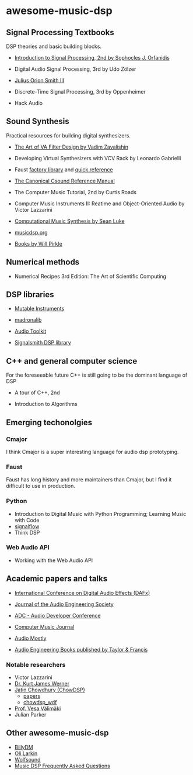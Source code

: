 # awesome-music-dsp

## Signal Processing Textbooks

DSP theories and basic building blocks.

- [Introduction to Signal Processing, 2nd by Sophocles J. Orfanidis](https://eceweb1.rutgers.edu/~orfanidi/intro2sp/2e/)

- Digital Audio Signal Processing, 3rd by Udo Zölzer

- [Julius Orion Smith III](https://ccrma.stanford.edu/~jos/)

- Discrete-Time Signal Processing, 3rd by Oppenheimer

- Hack Audio

## Sound Synthesis

Practical resources for building digital synthesizers.

- [The Art of VA Filter Design by Vadim Zavalishin](https://www.native-instruments.com/fileadmin/ni_media/downloads/pdf/VAFilterDesign_2.1.2.pdf)

- Developing Virtual Synthesizers with VCV Rack by Leonardo Gabrielli

- Faust [factory library](https://faustlibraries.grame.fr/) and [quick reference](https://github.com/grame-cncm/faust/blob/master-dev/documentation/faust-quick-reference.pdf)

- [The Canonical Csound Reference Manual](https://www.csounds.com/manual/html/)

- The Computer Music Tutorial, 2nd by Curtis Roads

- Computer Music Instruments II: Reatime and Object-Oriented Audio by Victor Lazzarini

- [Computational Music Synthesis by Sean Luke](https://cs.gmu.edu/~sean/book/synthesis/)

- [musicdsp.org](https://www.musicdsp.org/en/latest/index.html)

- [Books by Will Pirkle](https://www.willpirkle.com/)

## Numerical methods

- Numerical Recipes 3rd Edition: The Art of Scientific Computing

## DSP libraries

- [Mutable Instruments](https://github.com/pichenettes/eurorack)

- [madronalib](https://github.com/madronalabs/madronalib)

- [Audio Toolkit](https://github.com/AudioTK/AudioTK)

- [Signalsmith DSP library](https://signalsmith-audio.co.uk/code/dsp)

## C++ and general computer science

For the foreseeable future C++ is still going to be the dominant language of DSP

- A tour of C++, 2nd

- Introduction to Algorithms


## Emerging techonolgies

### Cmajor

I think Cmajor is a super interesting language for audio dsp prototyping.

### Faust

Faust has long history and more maintainers than Cmajor, but I find it difficult to use in production.

### Python

- Introduction to Digital Music with Python Programming; Learning Music with Code
- [signalflow](https://github.com/ideoforms/signalflow)
- Think DSP

### Web Audio API

- Working with the Web Audio API

## Academic papers and talks


- [International Conference on Digital Audio Effects (DAFx)](https://dafx.de/)

- [Journal of the Audio Engineering Society](https://aes2.org/publications/journal)

- [ADC - Audio Developer Conference](https://www.youtube.com/@audiodevcon/videos)

- [Computer Music Journal](https://direct.mit.edu/comj)

- [Audio Mostly](https://audiomostly.com/)

- [Audio Engineering Books published by Taylor & Francis](https://www.taylorfrancis.com/search?subject=SCAR7005&context=ubx&sortBy=newest-to-oldest&key=)


### Notable researchers

- Victor Lazzarini
- [Dr. Kurt James Werner](https://ccrma.stanford.edu/~kwerner/)
- [Jatin Chowdhury (ChowDSP)](https://jatinchowdhury18.medium.com/)
    - [papers](https://ccrma.stanford.edu/~jatin/papers/)
    - [chowdsp_wdf](https://github.com/Chowdhury-DSP/chowdsp_wdf)
- [Prof. Vesa Välimäki](https://research.aalto.fi/en/persons/vesa-v%C3%A4lim%C3%A4ki)
- Julian Parker

## Other awesome-music-dsp

- [BillyDM](https://github.com/BillyDM/awesome-audio-dsp)
- [Oli Larkin](https://github.com/olilarkin/awesome-musicdsp)
- [Wolfsound](https://thewolfsound.com/resources/)
- [Music DSP Frequently Asked Questions](http://sites.music.columbia.edu/cmc/music-dsp/musicdspFAQ.html)
